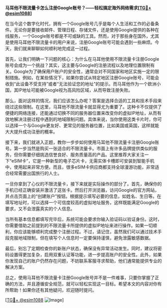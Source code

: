 **马耳他不限流量卡怎么注册Google账号？——轻松搞定海外网络需求[[TG💪+ @esim1088](https://t.me/s/esim1088)]**

在当今这个数字化时代，拥有一个Google账号几乎是每个人生活和工作的必备条件。无论你是要接收邮件、管理日程、存储文件，还是使用Google提供的各种在线服务，一个Google账号都是不可或缺的工具。然而，对于那些身在国外，尤其是使用马耳他不限流量卡的用户来说，注册Google账号可能会遇到一些麻烦。今天，我们就来聊聊如何顺利地完成这一过程。

首先，让我们明确一下问题的核心：为什么在马耳他使用不限流量卡注册Google账号会成为一个挑战？其实，这主要与Google的注册流程以及地理位置限制有关。Google为了确保用户账户的安全性，通常会对不同国家和地区实施一定的限制措施。例如，在某些情况下，如果你尝试从特定地区注册Google账号，可能会收到“此设备不受支持”或者“无法验证您的地址”的提示。而马耳他作为一个欧洲小国，其IP地址可能被Google视为高风险区域，从而导致注册失败。

那么，面对这样的情况，我们应该怎么办呢？答案是选择合适的工具和技术手段来绕过这些限制。在这里，马耳他不限流量卡就显得尤为重要了。这种卡不仅提供了便捷的网络连接，还能通过切换不同的服务器位置来改变你的虚拟IP地址，从而有效地解决注册过程中遇到的地域限制问题。具体来说，当你使用这类卡片时，你可以选择一个与Google更友好、更常见的服务器位置，比如美国或英国，这样就能大大提升成功注册的概率。

接下来，我们就进入正题，教你一步步如何使用马耳他不限流量卡注册Google账号。第一步当然是购买一张适合的不限流量卡。市面上有许多品牌提供类似的服务，但你需要仔细挑选信誉良好、服务质量高的产品。这里推荐大家关注一下“eSIM卡”，它是一种新型的电子芯片卡，无需实体卡槽即可安装到智能手机中，使用起来非常方便。而且，很多eSIM卡供应商都支持全球漫游功能，非常适合经常需要出国旅行的人士。

一旦你拿到了心仪的不限流量卡，接下来就是实际操作的部分了。首先，确保你的手机已经正确安装并激活了这张卡。然后打开浏览器，访问Google的官方网站，并点击页面上的“创建账户”按钮。根据提示填写必要的信息，如姓名、生日等。在填写地址时，可以选择一个可信度较高的虚拟地址服务，这样既能满足Google的要求，又不会泄露真实的个人信息。

当所有基本信息都填写完毕后，系统可能会要求你输入验证码以验证身份。这时，你需要借助之前提到的不限流量卡所提供的虚拟IP地址来进行操作。如果一切顺利，你应该能够顺利完成整个注册过程。不过，请记住，虽然我们可以通过技术手段克服地域限制，但在填写个人信息时一定要保持谨慎，避免泄露敏感数据。

最后，别忘了定期检查你的新账户状态，确保没有异常活动发生。同时，建议将密码设置得更加复杂，启用双重认证等功能，进一步提高账户的安全性。此外，如果你发现自己的账户仍然存在问题，不妨联系客服寻求帮助，他们通常能提供专业的解决方案。

总之，使用马耳他不限流量卡注册Google账号并不是一件难事，只要你掌握了正确的方法，并且遵循安全规范，就可以轻松实现这一目标。希望本文的内容对你有所帮助！如果你还有其他疑问，欢迎随时提问。

[[TG💪+ @esim1088](https://t.me/s/esim1088) ![Image](https://i.postimg.cc/4NQfJmqS/Snipaste-2025-05-13-00-14-12.png)]
